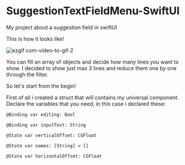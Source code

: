 # SuggestionTextFieldMenu-SwiftUI
My project about a suggestion field in swiftUI

This is how it looks like!

![ezgif com-video-to-gif-2](https://user-images.githubusercontent.com/89965384/131913428-a17f6679-75d7-4096-bb05-9114a14e8743.gif)



You can fill an array of objects and decide how many lines you want to show. I decided to show just max 3 lines and reduce them one by one through the filter. 

So let's start from the begin!


First of all i created a struct that will contains my universal component.
Declare the variables that you need, in this case i declared these:

    @Binding var editing: Bool
    
    @Binding var inputText: String
    
    @State var verticalOffset: CGFloat
    
    @State var names: [String] = []
     
    @State var horizontalOffset: CGFloat
    

